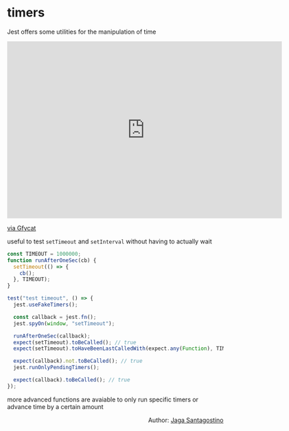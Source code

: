 # timers

Jest offers some utilities for the manipulation of time

<iframe src='https://gfycat.com/ifr/AlertCalmHerring' frameborder='0' scrolling='no' allowfullscreen width='640' height='412'></iframe><p> <a href="https://gfycat.com/alertcalmherring">via Gfycat</a></p>

useful to test `setTimeout` and `setInterval` without having to actually wait

```js
const TIMEOUT = 1000000;
function runAfterOneSec(cb) {
  setTimeout(() => {
    cb();
  }, TIMEOUT);
}

test("test timeout", () => {
  jest.useFakeTimers();

  const callback = jest.fn();
  jest.spyOn(window, "setTimeout");

  runAfterOneSec(callback);
  expect(setTimeout).toBeCalled(); // true
  expect(setTimeout).toHaveBeenLastCalledWith(expect.any(Function), TIMEOUT); // true

  expect(callback).not.toBeCalled(); // true
  jest.runOnlyPendingTimers();

  expect(callback).toBeCalled(); // true
});
```

more advanced functions are avaiable to only run specific timers or advance time by a certain amount

<p style='text-align: right;'>Author: <a href="../about-us.md#jaga-santagostino">Jaga Santagostino</a></p>
